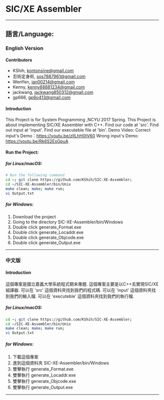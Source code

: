 SIC/XE Assembler
===

---

## 語言/Language:

### English Version
#### Contributors
- KShih, kontonsine@gmail.com
- 忍術定身術, sos7887961@gmail.com
- WenYen, ian00214@gmail.com
- Kenny, kenny88881234@gmail.com
- jackwang, jackwang850312@gmail.com
- gp666, gp6o413@gmail.com

#### Introduction
This Project is for System Programming ,NCYU 2017 Spring.
This Project is about implementing SIC/XE Assembler with C++.
Find our code at 'src'.
Find out input at 'input'.
Find our executeble file at 'bin'.
Demo Video: 
    Correct input's Demo：https://youtu.be/zlILhH0tV60
    Wrong input's Demo: https://youtu.be/Rk6S2EsGpuA

#### Run the Project:
##### for Linux/macOS:
```bash
# Run the following command
cd ~; git clone https://github.com/KShih/SIC-XE-Assembler;
cd ~/SIC-XE-Assembler/bin/Unix
make clean; make; make run;
vi Output.txt
```
##### for Windows:
1. Download the project
2. Going to the directory SIC-XE-Assembler/bin/Windows
3. Double click generate_Format.exe
4. Double click generate_Locaddr.exe
5. Double click generate_Objcode.exe
6. Double click generate_Output.exe

---

### 中文版
#### Introduction
這個專案是國立嘉義大學系統程式期末專題.
這個專案主要是以C++去實現SIC/XE 組譯器.
可以在 'src' 這個資料夾找到我們的程式碼.
可以在 'input' 這個資料夾找到我們的輸入檔.
可以在 'executeble' 這個資料夾找到我們的執行檔.

##### for Linux/macOS:
```bash
cd ~; git clone https://github.com/KShih/SIC-XE-Assembler;
cd ~/SIC-XE-Assembler/bin/Unix
make clean; make; make run;
vi Output.txt
```
##### for Windows:
1. 下載這個專案
2. 進到這個資料夾 SIC-XE-Assembler/bin/Windows
3. 雙擊執行 generate_Format.exe
4. 雙擊執行 generate_Locaddr.exe
5. 雙擊執行 generate_Objcode.exe
6. 雙擊執行 generate_Output.exe

---
